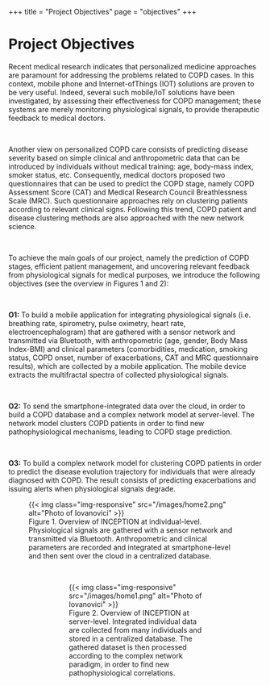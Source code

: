 +++
title = "Project Objectives"
page = "objectives"
+++
<div class="page-header">
    <h1>Project Objectives</h1>
</div>
<div class="row text-justify">
    <div class="col-lg-6 col-md-6 col-xs-12 col-sm-12">
        <p>
        Recent medical research indicates that personalized medicine approaches are paramount for addressing the problems
        related to COPD cases. In this context, mobile phone and Internet-ofThings (IOT) solutions are proven to be very
        useful. Indeed, several such mobile/IoT solutions have been investigated, by assessing their effectiveness for 
        COPD management; these systems are merely monitoring physiological signals, to provide therapeutic feedback to medical doctors. 
        </p>
        <br>
        <p>
        Another view on personalized COPD care consists of predicting disease severity based on simple clinical and 
        anthropometric data that can be introduced by individuals without medical training: age, body-mass index, 
        smoker status, etc. Consequently, medical doctors proposed two questionnaires that can be used to predict the 
        COPD stage, namely COPD Assessment Score (CAT) and Medical Research Council Breathlessness Scale (MRC). 
        Such questionnaire approaches rely on clustering patients according to relevant clinical signs. 
        Following this trend, COPD patient and disease clustering methods are also approached with the new network science. 
        </p>
        <br>
        <p>
        To achieve the main goals of our project, namely the prediction of COPD stages, efficient patient management, 
        and uncovering relevant feedback from physiological signals for medical purposes, we introduce the following 
        objectives (see the overview in Figures 1 and 2): 
        </p>
        <br> 
        <p>
        <b>O1:</b> To build a mobile application for integrating physiological signals (i.e. breathing rate, spirometry, pulse 
        oximetry, heart rate, electroencephalogram) that are gathered with a sensor network and transmitted via Bluetooth,
        with anthropometric (age, gender, Body Mass Index-BMI) and clinical parameters (comorbidities, medication, smoking
        status, COPD onset, number of exacerbations, CAT and MRC questionnaire results), which are collected by a mobile
        application. The mobile device extracts the multifractal spectra of collected physiological signals. 
        </p>
        <br>
        <p>
        <b>O2:</b> To send the smartphone-integrated data over the cloud, in order to build a COPD database and a complex 
        network model at server-level. The network model clusters COPD patients in order to find new pathophysiological
        mechanisms, leading to COPD stage prediction. 
        </p>
        <br>
        <p>
        <b>O3:</b> To build a complex network model for clustering COPD patients in order to predict the disease evolution 
        trajectory for individuals that were already diagnosed with COPD. The result consists of predicting exacerbations
        and issuing alerts when physiological signals degrade. 
        </p>
    </div>
    <div class="col-lg-6 col-md-6 col-xs-12 col-sm-12">
        <figure>
        {{< img class="img-responsive" src="/images/home2.png" alt="Photo of Iovanovici" >}}
        <figcaption>Figure 1. Overview of INCEPTION at individual-level. Physiological signals are gathered with a sensor
        network and transmitted via Bluetooth. Anthropometric and clinical parameters are recorded and integrated at
        smartphone-level and then sent over the cloud in a centralized database.</figcaption>
        <figure>
        <br />
        <figure>
        {{< img class="img-responsive" src="/images/home1.png" alt="Photo of Iovanovici" >}}
        <figcaption>Figure 2. Overview of INCEPTION at server-level. Integrated individual data are collected from many 
        individuals and stored in a centralized database. The gathered dataset is then processed according to the complex
        network paradigm, in order to find new pathophysiological correlations.</figcaption>
        <figure>
    </div>
</div>